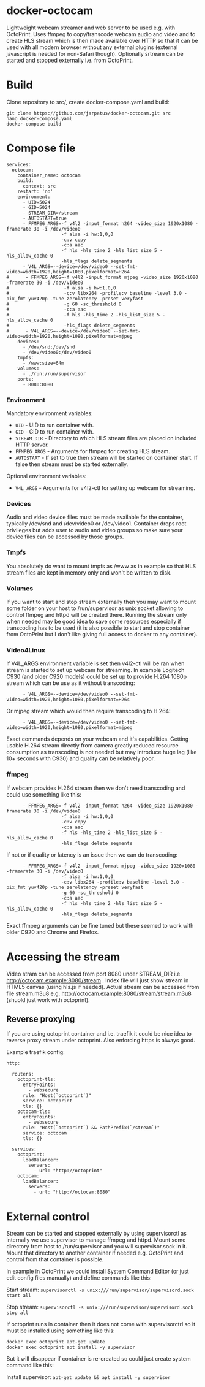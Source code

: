 # docker-octocam
Lightweight webcam streamer and web server to be used e.g. with OctoPrint. Uses ffmpeg to copy/transcode webcam audio and video and to create HLS stream which is then made available over HTTP so that it can be used with all modern browser without any external plugins (external javascript is needed for non-Safari though). Optionally srtream can be started and stopped externally i.e. from OctoPrint. 

# Build
Clone repository to src/, create docker-compose.yaml and build:

```
git clone https://github.com/jarpatus/docker-octocam.git src
nano docker-compose.yaml
docker-compose build
```

# Compose file
```
services:
  octocam:
    container_name: octocam
    build:
      context: src
    restart: 'no'
    environment:
      - UID=5024
      - GID=5024
      - STREAM_DIR=/stream
      - AUTOSTART=true
      - FFMPEG_ARGS=-f v4l2 -input_format h264 -video_size 1920x1080 -framerate 30 -i /dev/video0
                    -f alsa -i hw:1,0,0
                    -c:v copy
                    -c:a aac
                    -f hls -hls_time 2 -hls_list_size 5 -hls_allow_cache 0
                    -hls_flags delete_segments
      - V4L_ARGS=--device=/dev/video0 --set-fmt-video=width=1920,height=1080,pixelformat=H264
#      - FFMPEG_ARGS=-f v4l2 -input_format mjpeg -video_size 1920x1080 -framerate 30 -i /dev/video0
#                    -f alsa -i hw:1,0,0
#                    -c:v libx264 -profile:v baseline -level 3.0 -pix_fmt yuv420p -tune zerolatency -preset veryfast
#                    -g 60 -sc_threshold 0
#                    -c:a aac
#                    -f hls -hls_time 2 -hls_list_size 5 -hls_allow_cache 0
#                    -hls_flags delete_segments
#      - V4L_ARGS=--device=/dev/video0 --set-fmt-video=width=1920,height=1080,pixelformat=mjpeg
    devices:
      - /dev/snd:/dev/snd
      - /dev/video0:/dev/video0
    tmpfs:
      - /www:size=64m
    volumes:
      - ./run:/run/supervisor
    ports:
      - 8080:8080
```

### Environment 
Mandatory environment variables:
* ```UID``` - UID to run container with.
* ```GID``` - GID to run container with.
* ```STREAM_DIR``` - Directory to which HLS stream files are placed on included HTTP server.
* ```FFMPEG_ARGS``` - Arguments for ffmpeg for creating HLS stream.
* ```AUTOSTART``` - If set to true then stream will be started on container start. If false then stream must be started externally.

Optional environment variables:
* ```V4L_ARGS``` - Arguments for v4l2-ctl for setting up webcam for streaming.

### Devices
Audio and video device files must be made available for the container, typically /dev/snd and /dev/video0 or /dev/video1. Container drops root privileges but adds user to audio and video groups so make sure your device files can be accessed by those groups.

### Tmpfs
You absolutely do want to mount tmpfs as /www as in example so that HLS stream files are kept in memory only and won't be written to disk.

### Volumes
If you want to start and stop stream externally then you may want to mount some folder on your host to /run/supervisor as unix socket allowing to control ffmpeg and httpd will be created there. Running the stream only when needed may be good idea to save some resources especially if transcoding has to be used (it is also possible to start and stop container from OctoPrint but I don't like giving full access to docker to any container).

### Video4Linux
If V4L_ARGS environment variable is set then v4l2-ctl will be ran when stream is started to set up webcam for streaming. In example Logitech C930 (and older C920 models) could be set up to provide H.264 1080p stream which can be use as it without transcoding:
```
      - V4L_ARGS=--device=/dev/video0 --set-fmt-video=width=1920,height=1080,pixelformat=H264
```

Or mjpeg stream which would then require transcoding to H.264:
```
      - V4L_ARGS=--device=/dev/video0 --set-fmt-video=width=1920,height=1080,pixelformat=mjpeg
```

Exact commands depends on your webcam and it's capabilities. Getting usable H.264 stream directly from camera greatly reduced resource consumption as transcoding is not needed but may introduce huge lag (like 10+ seconds with C930) and quality can be relatively poor.

### ffmpeg

If webcam provides H.264 stream then we don't need transcoding and could use something like this:

```
      - FFMPEG_ARGS=-f v4l2 -input_format h264 -video_size 1920x1080 -framerate 30 -i /dev/video0
                    -f alsa -i hw:1,0,0
                    -c:v copy
                    -c:a aac
                    -f hls -hls_time 2 -hls_list_size 5 -hls_allow_cache 0
                    -hls_flags delete_segments
```

If not or if quality or latency is an issue then we can do transcoding: 

```
      - FFMPEG_ARGS=-f v4l2 -input_format mjpeg -video_size 1920x1080 -framerate 30 -i /dev/video0
                    -f alsa -i hw:1,0,0
                    -c:v libx264 -profile:v baseline -level 3.0 -pix_fmt yuv420p -tune zerolatency -preset veryfast
                    -g 60 -sc_threshold 0
                    -c:a aac
                    -f hls -hls_time 2 -hls_list_size 5 -hls_allow_cache 0
                    -hls_flags delete_segments
```

Exact ffmpeg arguments can be fine tuned but these seemed to work with older C920 and Chrome and Firefox. 

# Accessing the stream
Video stram can be accessed from port 8080 under STREAM_DIR i.e. http://octocam.example:8080/stream . Index file will just show stream in HTML5 canvas (using hls.js if needed). Actual stream can be accessed from file stream.m3u8 e.g. http://octocam.example:8080/stream/stream.m3u8 (shuold just work with octoprint).

## Reverse proxying
If you are using octoprint container and i.e. traefik it could be nice idea to reverse proxy stream under octoprint. Also enforcing https is always good.

Example traefik config:

```
http:

  routers:
    octoprint-tls:
      entryPoints:
        - websecure
      rule: "Host(`octoprint`)"
      service: octoprint
      tls: {}
    octocam-tls:
      entryPoints:
        - websecure
      rule: "Host(`octoprint`) && PathPrefix(`/stream`)"
      service: octocam
      tls: {}

  services:
    octoprint:
      loadBalancer:
        servers:
          - url: "http://octoprint"
    octocam:
      loadBalancer:
        servers:
          - url: "http://octocam:8080"
```

# External control
Stream can be started and stopped externally by using supervisorctl as internally we use supervisor to manage ffmpeg and httpd. Mount some directory from host to /run/supervisor and you will supervisor.sock in it. Mount that directory to another container if needed e.g. OctoPrint and control from that container is possible.

In example in OctoPrint we could install System Command Editor (or just edit config files manually) and define commands like this:

Start stream: ```supervisorctl -s unix:///run/supervisor/supervisord.sock start all```

Stop stream: ```supervisorctl -s unix:///run/supervisor/supervisord.sock stop all```

If octoprint runs in container then it does not come with supervisorctrl so it must be installed using something like this: 
```
docker exec octoprint apt-get update
docker exec octoprint apt install -y supervisor
```

But it will disappear if container is re-created so could just create system command like this:

Install supervisor: ```apt-get update && apt install -y supervisor```
